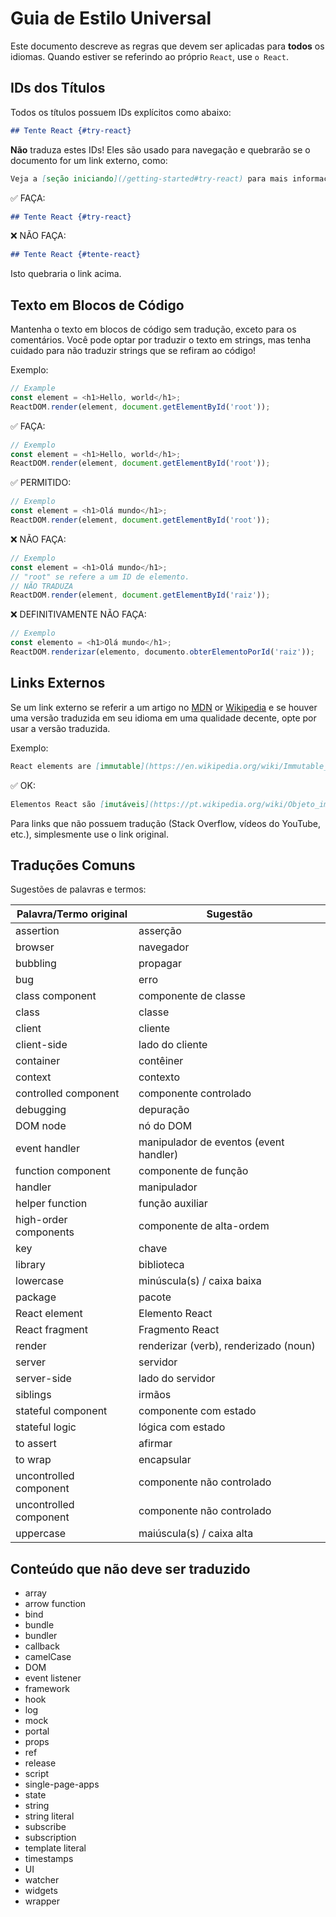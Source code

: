 # Guia de Estilo Universal

Este documento descreve as regras que devem ser aplicadas para **todos** os idiomas.
Quando estiver se referindo ao próprio `React`, use `o React`.

## IDs dos Títulos

Todos os títulos possuem IDs explícitos como abaixo:

```md
## Tente React {#try-react}
```

**Não** traduza estes IDs! Eles são usado para navegação e quebrarão se o documento for um link externo, como:

```md
Veja a [seção iniciando](/getting-started#try-react) para mais informações.
```

✅ FAÇA:

```md
## Tente React {#try-react}
```

❌ NÃO FAÇA:

```md
## Tente React {#tente-react}
```

Isto quebraria o link acima.

## Texto em Blocos de Código

Mantenha o texto em blocos de código sem tradução, exceto para os comentários. Você pode optar por traduzir o texto em strings, mas tenha cuidado para não traduzir strings que se refiram ao código!

Exemplo:
```js
// Example
const element = <h1>Hello, world</h1>;
ReactDOM.render(element, document.getElementById('root'));
```

✅ FAÇA:

```js
// Exemplo
const element = <h1>Hello, world</h1>;
ReactDOM.render(element, document.getElementById('root'));
```

✅ PERMITIDO:

```js
// Exemplo
const element = <h1>Olá mundo</h1>;
ReactDOM.render(element, document.getElementById('root'));
```

❌ NÃO FAÇA:

```js
// Exemplo
const element = <h1>Olá mundo</h1>;
// "root" se refere a um ID de elemento.
// NÃO TRADUZA
ReactDOM.render(element, document.getElementById('raiz'));
```

❌ DEFINITIVAMENTE NÃO FAÇA:

```js
// Exemplo
const elemento = <h1>Olá mundo</h1>;
ReactDOM.renderizar(elemento, documento.obterElementoPorId('raiz'));
```

## Links Externos

Se um link externo se referir a um artigo no [MDN] or [Wikipedia] e se houver uma versão traduzida em seu idioma em uma qualidade decente, opte por usar a versão traduzida.

[MDN]: https://developer.mozilla.org/pt-BR/
[Wikipedia]: https://pt.wikipedia.org/wiki/Wikipédia:Página_principal

Exemplo:

```md
React elements are [immutable](https://en.wikipedia.org/wiki/Immutable_object).
```

✅ OK:

```md
Elementos React são [imutáveis](https://pt.wikipedia.org/wiki/Objeto_imutável).
```

Para links que não possuem tradução (Stack Overflow, vídeos do YouTube, etc.), simplesmente use o link original.

## Traduções Comuns

Sugestões de palavras e termos:

| Palavra/Termo original | Sugestão |
| ------------------ | ---------- |
| assertion | asserção |
| browser | navegador |
| bubbling | propagar |
| bug | erro |
| class component | componente de classe |
| class | classe |
| client | cliente |
| client-side | lado do cliente |
| container | contêiner |
| context | contexto |
| controlled component | componente controlado |
| debugging | depuração|
| DOM node | nó do DOM |
| event handler | manipulador de eventos (event handler) |
| function component | componente de função |
| handler | manipulador |
| helper function | função auxiliar |
| high-order components | componente de alta-ordem |
| key | chave |
| library | biblioteca |
| lowercase | minúscula(s) / caixa baixa |
| package | pacote |
| React element | Elemento React |
| React fragment | Fragmento React |
| render | renderizar (verb), renderizado (noun)
| server | servidor |
| server-side | lado do servidor |
| siblings | irmãos |
| stateful component | componente com estado |
| stateful logic | lógica com estado |
| to assert | afirmar |
| to wrap | encapsular |
| uncontrolled component | componente não controlado |
| uncontrolled component | componente não controlado |
| uppercase | maiúscula(s) / caixa alta |

## Conteúdo que não deve ser traduzido

* array
* arrow function
* bind
* bundle
* bundler
* callback
* camelCase
* DOM
* event listener
* framework
* hook
* log
* mock
* portal
* props
* ref
* release
* script
* single-page-apps
* state
* string
* string literal
* subscribe
* subscription
* template literal
* timestamps
* UI
* watcher
* widgets
* wrapper
